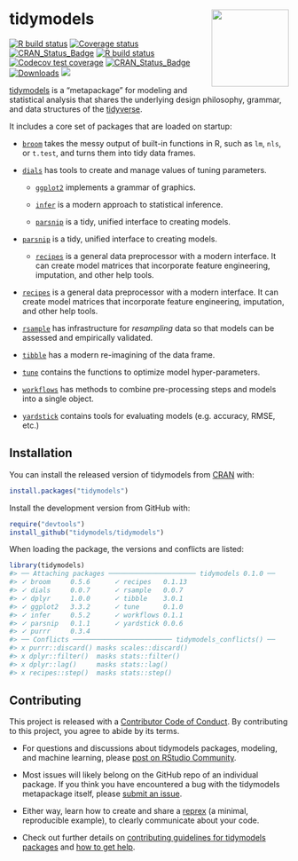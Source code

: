 
<!-- README.md is generated from README.Rmd. Please edit that file -->

# tidymodels <a href='https://tidymodels.tidymodels.org'><img src='tidymodels_hex.png' align="right" height="139" /></a>

<!-- badges: start -->

[![R build
status](https://github.com/tidymodels/tidymodels/workflows/R-CMD-check/badge.svg)](https://github.com/tidymodels/tidymodels)
[![Coverage
status](https://codecov.io/gh/tidymodels/tidymodels/branch/master/graph/badge.svg)](https://codecov.io/github/tidymodels/tidymodels?branch=master)
[![CRAN\_Status\_Badge](http://www.r-pkg.org/badges/version/tidymodels)](http://cran.r-project.org/web/packages/tidymodels)
[![R build status](https://github.com/tidymodels/tidymodels/workflows/R-CMD-check/badge.svg)](https://github.com/tidymodels/tidymodels/actions)
[![Codecov test coverage](https://codecov.io/gh/tidymodels/tidymodels/branch/master/graph/badge.svg)](https://codecov.io/gh/tidymodels/tidymodels?branch=master)
[![CRAN_Status_Badge](http://www.r-pkg.org/badges/version/tidymodels)](http://cran.r-project.org/web/packages/tidymodels)
[![Downloads](http://cranlogs.r-pkg.org/badges/tidymodels)](http://cran.rstudio.com/package=tidymodels)
![](https://img.shields.io/badge/lifecycle-experimental-orange.svg)
<!-- badges: end -->

[tidymodels](https://www.tidymodels.org/) is a “metapackage” for
modeling and statistical analysis that shares the underlying design
philosophy, grammar, and data structures of the
[tidyverse](https://www.tidyverse.org/).

It includes a core set of packages that are loaded on startup:


* [`broom`](https://broom.tidymodels.org/) takes the messy output of built-in functions in R, such as `lm`, `nls`, or `t.test`, and turns them into tidy data frames.

* [`dials`](https://dials.tidymodels.org) has tools to create and manage values of tuning parameters.

  - [`ggplot2`](http://ggplot2.tidyverse.org) implements a grammar of
    graphics.

  - [`infer`](http://infer.netlify.app) is a modern approach to
    statistical inference.

  - [`parsnip`](https://parsnip.tidymodels.org) is a tidy, unified
    interface to creating models.

* [`parsnip`](https://parsnip.tidymodels.org) is a tidy, unified interface to creating models. 


  - [`recipes`](https://recipes.tidymodels.org) is a general data
    preprocessor with a modern interface. It can create model matrices
    that incorporate feature engineering, imputation, and other help
    tools.

* [`recipes`](https://recipes.tidymodels.org) is a general data preprocessor with a modern interface. It can create model matrices that incorporate feature engineering, imputation, and other help tools.

* [`rsample`](https://rsample.tidymodels.org) has infrastructure for _resampling_ data so that models can be assessed and empirically validated. 

* [`tibble`](http://tibble.tidyverse.org) has a modern re-imagining of the data frame.
 
* [`tune`](https://tune.tidymodels.org) contains the functions to optimize model hyper-parameters.
 
* [`workflows`](https://workflows.tidymodels.org) has methods to combine pre-processing steps and models into a single object. 

* [`yardstick`](https://yardstick.tidymodels.org) contains tools for evaluating models (e.g. accuracy, RMSE, etc.)


## Installation

You can install the released version of tidymodels from
[CRAN](https://CRAN.R-project.org) with:

``` r
install.packages("tidymodels")
```

Install the development version from GitHub with:

``` r
require("devtools")
install_github("tidymodels/tidymodels")
```

When loading the package, the versions and conflicts are listed:

``` r
library(tidymodels)
#> ── Attaching packages ────────────────────── tidymodels 0.1.0 ──
#> ✓ broom     0.5.6      ✓ recipes   0.1.13
#> ✓ dials     0.0.7      ✓ rsample   0.0.7 
#> ✓ dplyr     1.0.0      ✓ tibble    3.0.1 
#> ✓ ggplot2   3.3.2      ✓ tune      0.1.0 
#> ✓ infer     0.5.2      ✓ workflows 0.1.1 
#> ✓ parsnip   0.1.1      ✓ yardstick 0.0.6 
#> ✓ purrr     0.3.4
#> ── Conflicts ───────────────────────── tidymodels_conflicts() ──
#> x purrr::discard() masks scales::discard()
#> x dplyr::filter()  masks stats::filter()
#> x dplyr::lag()     masks stats::lag()
#> x recipes::step()  masks stats::step()
```

## Contributing

This project is released with a [Contributor Code of
Conduct](https://contributor-covenant.org/version/2/0/CODE_OF_CONDUCT.html).
By contributing to this project, you agree to abide by its terms.

  - For questions and discussions about tidymodels packages, modeling,
    and machine learning, please [post on RStudio
    Community](https://rstd.io/tidymodels-community).

  - Most issues will likely belong on the GitHub repo of an individual
    package. If you think you have encountered a bug with the tidymodels
    metapackage itself, please [submit an
    issue](https://github.com/tidymodels/tidymodels/issues).

  - Either way, learn how to create and share a
    [reprex](https://rstd.io/reprex) (a minimal, reproducible example),
    to clearly communicate about your code.

  - Check out further details on [contributing guidelines for tidymodels
    packages](https://www.tidymodels.org/contribute/) and [how to get
    help](https://www.tidymodels.org/help/).
